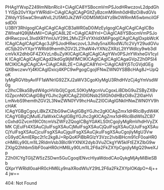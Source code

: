 PHAgYWxpZ249ImNlbnRlciI+CiAgICA8YSBocmVmPSJodHRwczovL2dpdGh1
Yi5jb20vYXprYWRldiI+CiAgICAgICAgPGltZyBzcmM9Imh0dHBzOi8vdGVs
ZWdyYS5waC9maWxlL2U5MGJkZWFiODM5MGI4YzBkOWRmMi5wbmciIGFsdD0i
U3BlY3RhIgogICAgICAgICAgICB3aWR0aD0iMzEyIgogICAgICAgICAgICBo
ZWlnaHQ9IjMxMiI+CiAgICA8L2E+CiAgICA8YnI+CiAgICA8YSBocmVmPSJo
dHRwczovL3lvdXR1YmUuY29tL2MvZ2FsYXhldXMiPgogICAgICAgIDxpbWcK
ICAgICAgICAgICAgc3JjPSJodHRwczovL3Jhdy5naXRodWJ1c2VyY29udGVu
dC5jb20vYXprYWRldi9hemthZGV2L21haW4vYXNzZXRzL2ltYWdlcy9wb3dl
cmVkX2dhbGF4ZXVzLnBuZyIKICAgICAgICAgICAgYWx0PSJnYWxheGV1cyIK
ICAgICAgICAgICAgd2lkdGg9IjM1MCIKICAgICAgICAgICAgaGVpZ2h0PSI4
MCIKICAgICAgICA+CiAgICA8L2E+CiAgICA8YnI+CiAgICA8Yj5TcGVjdGEg
QXBwczwvYj4KICAgIDxicj4KPC9wPgogCgojIFNwZWN0YSBBcHAg8J+UpQoK
IyMgRGVtbyAvIFF1aWNrIG92ZXJ2aWV3CgoKIyMgU3RhdHVzCj4gYmVsdW0g
c2lhcCBkaSBydW4gcHVibGljCgotLS0KIyMgcnVuCgoxLiBDbG9uZSByZXBv
IGZpcnN0CiAgIGBgYGJhc2gKICAgZ2l0IGNsb25lIGh0dHBzOi8vZ2l0aHVi
LmNvbS9hemthZGV2L3NwZWN0YV9hcHAuZ2l0CiAgIGNkIHNwZWN0YV9hcHAK
ICAgYGBgCgoyLiBkZXZlbG9wCiAgIGBgYGJhc2gKICAgZmx1dHRlciBydW4K
ICAgYGBgCjMuIEJ1aWxkCiAgIGBgYGJhc2gKICAgZmx1dHRlciBidWlsZCB7
cGxhdGZvcm19IC0tcmVsZWFzZQogICBgYGAKLS0tCgojIyMgRmVhdHVyZXMK
CjEuIFt4XSAuCjIuIFsgXSAuCjMuIFsgXSAuCjQuIFsgXSAuCjUuIFsgXSAu
CjYuIFsgXSAuCjcuIFsgXSAuCjguIFsgXSAuCjkuIFsgXSAuCgojIyMgU3Vw
cG9ydCAmIERpc2t1c2kg8J+RpQoKPiBbRGlzY3Vzc2lvbiBHcm91cF0oaHR0
cHM6Ly90Lm1lL2RldmVsb3Blcl9iYXNlX2dyb3VuZCkgYW5kIFtEZXZlbG9w
ZXIgQ2hhbm5lbF0oaHR0cHM6Ly90Lm1lL2F6a2FkZXYpCgojIyMgQ29weXJp
Z2h0ICYgTGljZW5zZSDwn5GuCgoqIENvcHlyaWdodCAoQykgMjAyMiBieSBb
QXprYWRldl0oaHR0cHM6Ly9naXRodWIuY29tL2F6a2FkZXYpIOKdpO+4j++4
jw==

<!-- START GLOBAL CORPORATION -->
404: Not Found
<!-- END GLOBAL CORPORATION -->
